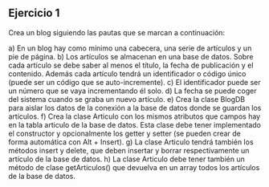 ## Ejercicio 1

Crea un blog siguiendo las pautas que se marcan a continuación:

a) En un blog hay como mínimo una cabecera, una serie de artículos y un pie de página.
b) Los artículos se almacenan en una base de datos. Sobre cada artículo se debe saber al menos
el título, la fecha de publicación y el contenido. Además cada artículo tendrá un
identificador o código único (puede ser un código que se auto-incremente).
c) El identificador puede ser un número que se vaya incrementando él solo.
d) La fecha se puede coger del sistema cuando se graba un nuevo artículo.
e) Crea la clase BlogDB para aislar los datos de la conexión a la base de datos donde se guardan los
artículos.
f) Crea la clase Articulo con los mismos atributos que campos hay en la tabla articulo de la base
de datos. Esta clase debe tener implementado el constructor y opcionalmente los getter y setter (se
pueden crear de forma automática con Alt + Insert).
g) La clase Articulo tendrá también los métodos insert y delete, que deben insertar y borrar
respectivamente un artículo de la base de datos.
h) La clase Articulo debe tener también un método de clase getArticulos() que devuelva en un
array todos los artículos de la base de datos.

